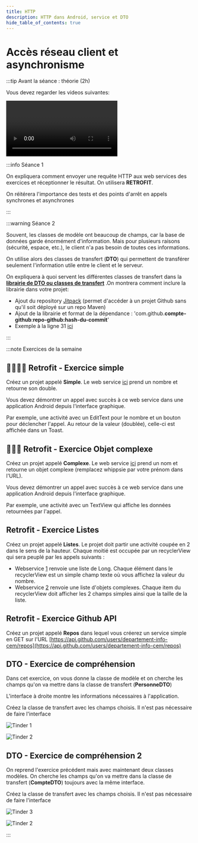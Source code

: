 ```yaml
---
title: HTTP
description: HTTP dans Android, service et DTO
hide_table_of_contents: true
---
```


# Accès réseau client et asynchronisme

<Row>

<Column>

:::tip Avant la séance : théorie (2h)

Vous devez regarder les videos suivantes:

<Video url="https://www.youtube.com/watch?v=wsF3t33jN8Y" />

**[Code](https://github.com/departement-info-cem/4N6-Mobile/tree/main/code/Retrofit/01-Depart)**

<Video url="https://www.youtube.com/watch?v=rs8aSam5FT8" />

**[Code](https://github.com/departement-info-cem/4N6-Mobile/tree/main/code/Retrofit/02-GuiAsync)**

<Video url="https://www.youtube.com/watch?v=CQo8CPBvlvw" />

**[Code](https://github.com/departement-info-cem/4N6-Mobile/tree/main/code/Retrofit/03-Deboguage)**

<Video url="https://www.youtube.com/watch?v=DbB5Ja33jic" />

:::

</Column>

<Column>

:::info Séance 1

On expliquera comment envoyer une requête HTTP aux web services des exercices et réceptionner le résultat. On utilisera **RETROFIT**.

On réitérera l'importance des tests et des points d'arrêt en appels synchrones et asynchrones

:::

:::warning Séance 2

Souvent, les classes de modèle ont beaucoup de champs, car la base de données garde énormément d'information. Mais pour plusieurs raisons (sécurité, espace, etc.), le client n'a pas besoin de toutes ces informations.

On utilise alors des classes de transfert (**DTO**) qui permettent de transférer seulement l'information utile entre le client et le serveur.

On expliquera à quoi servent les différentes classes de transfert dans la **[librairie de DTO ou classes de transfert](https://github.com/departement-info-cem/KickMyB-Library)** .On montrera comment inclure la librairie dans votre projet:

- Ajout du repository [Jitpack](https://jitpack.io/) (permet d'accéder à un projet Github sans qu'il soit déployé sur un repo Maven)
- Ajout de la librairie et format de la dépendance : 'com.github.**compte-github**:**repo-github:hash-du-commit**'
- Exemple à la ligne 31 [ici](https://github.com/departement-info-cem/KickMyB-Server/blob/e0ac94e8d75921f83fd1302ac415cb4c81cb9794/build.gradle#L31)

:::

</Column>

</Row>

:::note Exercices de la semaine

## 🧑‍🎓🧑‍🎓 Retrofit - Exercice simple

Créez un projet appelé **Simple**. Le web service [ici](https://4n6.azurewebsites.net/exos/long/double/4) prend un nombre et retourne son double.

Vous devez démontrer un appel avec succès à ce web service dans une application Android depuis l'interface graphique.

Par exemple, une activité avec un EditText pour le nombre et un bouton pour déclencher l'appel. Au retour de la valeur (doublée), celle-ci est affichée dans un Toast.

## 🧑‍🎓🤖 Retrofit - Exercice Objet complexe

Créez un projet appelé **Complexe**. Le web service [ici](https://4n6.azurewebsites.net/exos/truc/complexe?name=whippsie) prend un nom et retourne un objet complexe (remplacez whippsie par votre prénom dans l'URL).

Vous devez démontrer un appel avec succès à ce web service dans une application Android depuis l'interface graphique.

Par exemple, une activité avec un TextView qui affiche les données retournées par l'appel.

## Retrofit - Exercice Listes

Créez un projet appelé **Listes**. Le projet doit partir une activité coupée en 2 dans le sens de la hauteur. Chaque moitié est occupée par un recyclerView qui sera peuplé par les appels suivants :

- Webservice [1](https://4n6.azurewebsites.net/exos/long/list) renvoie une liste de Long. Chaque élément dans le recyclerView est un simple champ texte où vous affichez la valeur du nombre.
- Webservice [2](https://4n6.azurewebsites.net/exos/truc/list) renvoie une liste d'objets complexes. Chaque item du recyclerView doit afficher les 2 champs simples ainsi que la taille de la liste.

## Retrofit - Exercice Github API

Créez un projet appelé **Repos** dans lequel vous créerez un service simple en GET sur l'URL [https://api.github.com/users/departement-info-cem/repos](https://api.github.com/users/departement-info-cem/repos)

## DTO - Exercice de compréhension

Dans cet exercice, on vous donne la classe de modèle et on cherche les champs qu'on va mettre dans la classe de transfert (**PersonneDTO**)

L'interface à droite montre les informations nécessaires à l'application.

Créez la classe de transfert avec les champs choisis. Il n'est pas nécessaire de faire l'interface

<Row>

<Column>

![Tinder 1](_06-http/dto_tinder.png)

</Column>

<Column>

![Tinder 2](_06-http/dto_tinder2.png)

</Column>

</Row>

## DTO - Exercice de compréhension 2

On reprend l'exercice précédent mais avec maintenant deux classes modèles. On cherche les champs qu'on va mettre dans la classe de transfert (**CompteDTO**) toujours avec la même interface.

Créez la classe de transfert avec les champs choisis. Il n'est pas nécessaire de faire l'interface

<Row>

<Column>

![Tinder 3](_06-http/dto_tinder3.png)

</Column>

<Column>

![Tinder 2](_06-http/dto_tinder2.png)

</Column>

</Row>

:::
